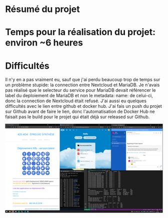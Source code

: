 # Résumé du projet




# Temps pour la réalisation du projet: environ ~6 heures

# Difficultés

Il n'y en a pas vraiment eu, sauf que j'ai perdu beaucoup trop de temps sur un problème stupide: la connection entre Nextcloud et MariaDB. Je n'avais pas réalisé que le selecteur du service pour MariaDB devait référencer le label du deploiement de MariaDB et non le metadata: name: de celui-ci, donc la connection de Nextcloud était refusé.
J'ai aussi eu quelques difficultés avec le lien entre github et docker hub. J'ai fais un push du projet sur Github avant de faire le lien, donc l'automatisation de Docker Hub ne faisait pas le build pour le projet qui était déjà sur released sur Github.

![Screenshot](https://github.com/Excelsis27/420-4d4-es/raw/main/2021-05-24.png)
